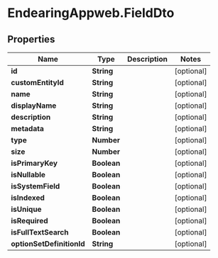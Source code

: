 # EndearingAppweb.FieldDto

## Properties
Name | Type | Description | Notes
------------ | ------------- | ------------- | -------------
**id** | **String** |  | [optional] 
**customEntityId** | **String** |  | [optional] 
**name** | **String** |  | [optional] 
**displayName** | **String** |  | [optional] 
**description** | **String** |  | [optional] 
**metadata** | **String** |  | [optional] 
**type** | **Number** |  | [optional] 
**size** | **Number** |  | [optional] 
**isPrimaryKey** | **Boolean** |  | [optional] 
**isNullable** | **Boolean** |  | [optional] 
**isSystemField** | **Boolean** |  | [optional] 
**isIndexed** | **Boolean** |  | [optional] 
**isUnique** | **Boolean** |  | [optional] 
**isRequired** | **Boolean** |  | [optional] 
**isFullTextSearch** | **Boolean** |  | [optional] 
**optionSetDefinitionId** | **String** |  | [optional] 
